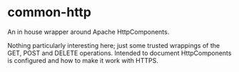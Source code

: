 # common-http

An in house wrapper around Apache HttpComponents.

Nothing particularly interesting here; just some trusted wrappings of the GET, POST and DELETE operations.
Intended to document HttpComponents is configured and how to make it work with HTTPS.
